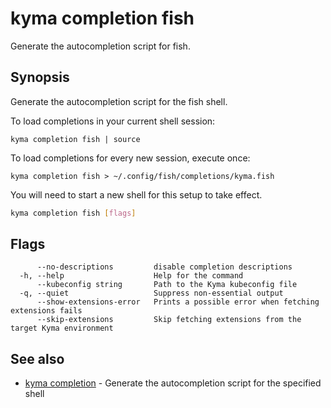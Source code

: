# kyma completion fish

Generate the autocompletion script for fish.

## Synopsis

Generate the autocompletion script for the fish shell.

To load completions in your current shell session:

	kyma completion fish | source

To load completions for every new session, execute once:

	kyma completion fish > ~/.config/fish/completions/kyma.fish

You will need to start a new shell for this setup to take effect.


```bash
kyma completion fish [flags]
```

## Flags

```text
      --no-descriptions         disable completion descriptions
  -h, --help                    Help for the command
      --kubeconfig string       Path to the Kyma kubeconfig file
  -q, --quiet                   Suppress non-essential output
      --show-extensions-error   Prints a possible error when fetching extensions fails
      --skip-extensions         Skip fetching extensions from the target Kyma environment
```

## See also

* [kyma completion](kyma_completion.md) - Generate the autocompletion script for the specified shell

